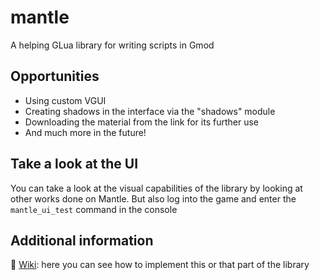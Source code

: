 # mantle
A helping GLua library for writing scripts in Gmod

## Opportunities
- Using custom VGUI
- Creating shadows in the interface via the "shadows" module
- Downloading the material from the link for its further use
- And much more in the future!

## Take a look at the UI
You can take a look at the visual capabilities of the library by looking at other works done on Mantle. But also log into the game and enter the `mantle_ui_test` command in the console

## Additional information
🔧 [Wiki](https://github.com/darkfated/mantle/wiki): here you can see how to implement this or that part of the library